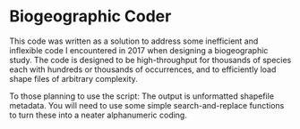 # Biogeographic Coder
This code was written as a solution to address some inefficient and inflexible code I encountered in 2017 when designing a biogeographic study. The code is designed to be high-throughput for thousands of species each with hundreds or thousands of occurrences, and to efficiently load shape files of arbitrary complexity.

To those planning to use the script: The output is unformatted shapefile metadata. You will need to use some simple search-and-replace functions to turn these into a neater alphanumeric coding.
